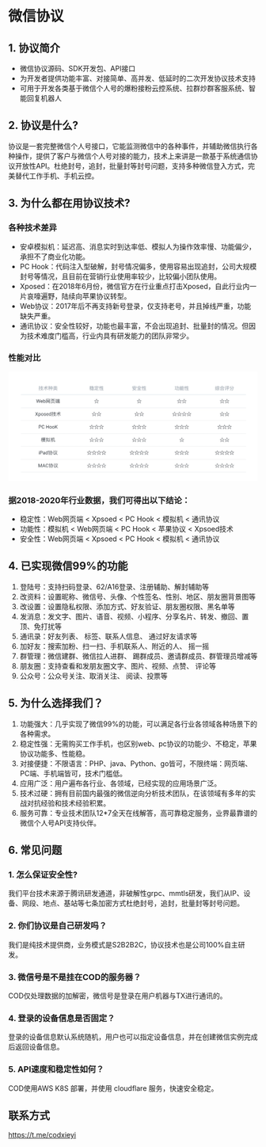 # 微信协议

## 1. 协议简介

- 微信协议源码、SDK开发包、API接口
- 为开发者提供功能丰富、对接简单、高并发、低延时的二次开发协议技术支持
- 可用于开发各类基于微信个人号的爆粉接粉云控系统、拉群炒群客服系统、智能回复机器人

## 2. 协议是什么?

协议是一套完整微信个人号接口，它能监测微信中的各种事件，并辅助微信执行各种操作，提供了客户与微信个人号对接的能力，技术上来讲是一款基于系统通信协议开放性API。杜绝封号，追封，批量封等封号问题，支持多种微信登入方式，完美替代工作手机、手机云控。

## 3. 为什么都在用协议技术?

### 各种技术差异

- 安卓模拟机：延迟高、消息实时到达率低、模拟人为操作效率慢、功能偏少，承担不了商业化功能。
- PC Hook：代码注入型破解，封号情况偏多，使用容易出现追封，公司大规模封号等情况，且目前在营销行业使用率较少，比较偏小团队使用。
- Xposed：在2018年6月份，微信官方在行业重点打击Xposed，自此行业内一片哀嚎遍野，陆续向苹果协议转型。
- Web协议：2017年后不再支持新号登录，仅支持老号，并且掉线严重，功能缺失严重。
- 通讯协议：安全性较好，功能也最丰富，不会出现追封、批量封的情况。但因为技术难度门槛高，行业内具有研发能力的团队非常少。

### 性能对比

![微控api技术对比表](https://github.com/Codbaby/WeChat/blob/main/Resources/%E5%8D%8F%E8%AE%AE%E6%8A%80%E6%9C%AF%E7%B1%BB%E5%9E%8B%E5%AF%B9%E6%AF%94%E8%A1%A8.jpg)

### 据2018-2020年行业数据，我们可得出以下结论：

- 稳定性：Web网页端 < Xpsoed < PC Hook <  模拟机 < 通讯协议
- 功能性：模拟机 < Web网页端 <  PC Hook < 苹果协议 <  Xpsoed技术 
- 安全性：Web网页端 <  Xpsoed < PC Hook < 模拟机 <  通讯协议

## 4. 已实现微信99%的功能

1. 登陆号：支持扫码登录、62/A16登录、注册辅助、解封辅助等
2. 改资料：设置昵称、微信号、头像、个性签名、性别、地区、朋友圈背景图等
3. 改设置：设置隐私权限、添加方式、好友验证、朋友圈权限、黑名单等
4. 发消息：发文字、图片、语音、视频、小程序、分享名片、转发、撤回、置顶、免打扰等
5. 通讯录：好友列表、 标签、联系人信息、 通过好友请求等
6. 加好友：搜索加粉、扫一扫、手机联系人、附近的人、 摇一摇
7. 群管理：微信建群、微信拉人进群、 踢群成员、邀请群成员、群管理员增减等
8. 朋友圈：支持查看和发朋友圈文字、图片、视频、点赞、 评论等
9. 公众号：公众号关注、取消关注、 阅读、投票等

## 5. 为什么选择我们？

1. 功能强大：几乎实现了微信99%的功能，可以满足各行业各领域各种场景下的各种需求。
2. 稳定性强：无需购买工作手机，也区别web、pc协议的功能少、不稳定，苹果协议功能多、性能稳。
3. 对接便捷：不限语言：PHP、java、Python、go皆可，不限终端：网页端、PC端、手机端皆可，技术门槛低。
4. 应用广泛：用户遍布各行业、各领域，已经实现的应用场景广泛。
5. 技术过硬：拥有目前国内最强的微信逆向分析技术团队，在该领域有多年的实战对抗经验和技术经验积累。
6. 服务可靠：专业技术团队12*7全天在线解答，高可靠稳定服务，业界最靠谱的微信个人号API支持伙伴。

## 6. 常见问题

### 1. 怎么保证安全性?
我们平台技术来源于腾讯研发通道，非破解性grpc、mmtls研发，我们从IP、设备、网段、地点、基站等七条加密方式杜绝封号，追封，批量封等封号问题。
### 2. 你们协议是自己研发吗？
我们是纯技术提供商，业务模式是S2B2B2C，协议技术也是公司100%自主研发。
### 3. 微信号是不是挂在COD的服务器？
COD仅处理数据的加解密，微信号是登录在用户机器与TX进行通讯的。
### 4. 登录的设备信息是否固定？
登录的设备信息默认系统随机，用户也可以指定设备信息，并在创建微信实例完成后返回设备信息。
### 5. API速度和稳定性如何？
COD使用AWS K8S 部署，并使用 cloudflare 服务，快速安全稳定。



## 联系方式

https://t.me/codxieyi



